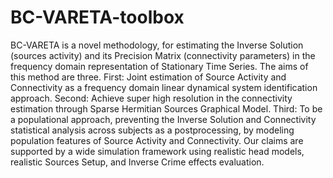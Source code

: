 # BC-VARETA-toolbox
BC-VARETA is a novel methodology, for estimating the Inverse Solution (sources activity) and its Precision Matrix (connectivity parameters) in the frequency domain representation of Stationary Time Series. The aims of this method are three. First: Joint estimation of Source Activity and Connectivity as a frequency domain linear dynamical system identification approach. Second: Achieve super high resolution in the connectivity estimation through Sparse Hermitian Sources Graphical Model. Third: To be a populational approach, preventing the Inverse Solution and Connectivity statistical analysis across subjects as a postprocessing, by modeling population features of Source Activity and Connectivity. Our claims are supported by a wide simulation framework using realistic head models, realistic Sources Setup, and Inverse Crime effects evaluation.
